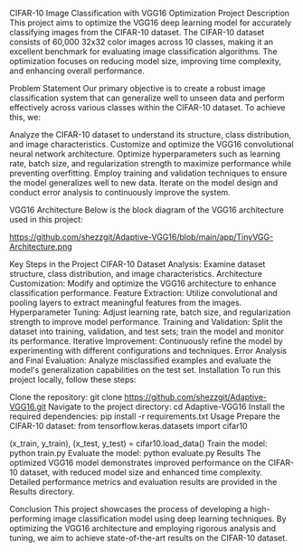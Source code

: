 CIFAR-10 Image Classification with VGG16 Optimization
Project Description
This project aims to optimize the VGG16 deep learning model for accurately classifying images from the CIFAR-10 dataset. The CIFAR-10 dataset consists of 60,000 32x32 color images across 10 classes, making it an excellent benchmark for evaluating image classification algorithms. The optimization focuses on reducing model size, improving time complexity, and enhancing overall performance.

Problem Statement
Our primary objective is to create a robust image classification system that can generalize well to unseen data and perform effectively across various classes within the CIFAR-10 dataset. To achieve this, we:

Analyze the CIFAR-10 dataset to understand its structure, class distribution, and image characteristics.
Customize and optimize the VGG16 convolutional neural network architecture.
Optimize hyperparameters such as learning rate, batch size, and regularization strength to maximize performance while preventing overfitting.
Employ training and validation techniques to ensure the model generalizes well to new data.
Iterate on the model design and conduct error analysis to continuously improve the system.

VGG16 Architecture
Below is the block diagram of the VGG16 architecture used in this project:

https://github.com/shezzgit/Adaptive-VGG16/blob/main/app/TinyVGG-Architecture.png

Key Steps in the Project
CIFAR-10 Dataset Analysis: Examine dataset structure, class distribution, and image characteristics.
Architecture Customization: Modify and optimize the VGG16 architecture to enhance classification performance.
Feature Extraction: Utilize convolutional and pooling layers to extract meaningful features from the images.
Hyperparameter Tuning: Adjust learning rate, batch size, and regularization strength to improve model performance.
Training and Validation: Split the dataset into training, validation, and test sets; train the model and monitor its performance.
Iterative Improvement: Continuously refine the model by experimenting with different configurations and techniques.
Error Analysis and Final Evaluation: Analyze misclassified examples and evaluate the model's generalization capabilities on the test set.
Installation
To run this project locally, follow these steps:

Clone the repository:
git clone https://github.com/shezzgit/Adaptive-VGG16.git
Navigate to the project directory:
cd Adaptive-VGG16
Install the required dependencies:
pip install -r requirements.txt
Usage
Prepare the CIFAR-10 dataset:
from tensorflow.keras.datasets import cifar10

(x_train, y_train), (x_test, y_test) = cifar10.load_data()
Train the model:
python train.py
Evaluate the model:
python evaluate.py
Results
The optimized VGG16 model demonstrates improved performance on the CIFAR-10 dataset, with reduced model size and enhanced time complexity. Detailed performance metrics and evaluation results are provided in the Results directory.

Conclusion
This project showcases the process of developing a high-performing image classification model using deep learning techniques. By optimizing the VGG16 architecture and employing rigorous analysis and tuning, we aim to achieve state-of-the-art results on the CIFAR-10 dataset.
